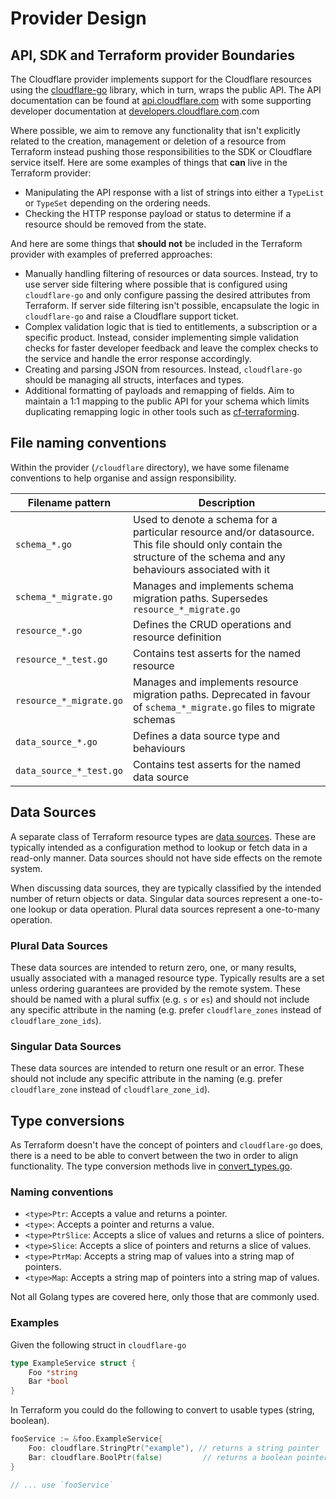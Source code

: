 # Provider Design

## API, SDK and Terraform provider Boundaries

The Cloudflare provider implements support for the Cloudflare resources using the [cloudflare-go] library, which in turn, wraps the public API. The API documentation can be found at [api.cloudflare.com] with some supporting developer documentation at [developers.cloudflare.com].com

Where possible, we aim to remove any functionality that isn't explicitly related to the creation, management or deletion of a resource from Terraform instead pushing those responsibilities to the SDK or Cloudflare service itself. Here are some examples of things that **can** live in the Terraform provider:

- Manipulating the API response with a list of strings into either a `TypeList` or `TypeSet` depending on the ordering needs.
- Checking the HTTP response payload or status to determine if a resource should be removed from the state.

And here are some things that **should not** be included in the Terraform provider with examples of preferred approaches:

- Manually handling filtering of resources or data sources. Instead, try to use server side filtering where possible that is configured using `cloudflare-go` and only configure passing the desired attributes from Terraform. If server side filtering isn't possible, encapsulate the logic in `cloudflare-go` and raise a Cloudflare support ticket.
- Complex validation logic that is tied to entitlements, a subscription or a specific product. Instead, consider implementing simple validation checks for faster developer feedback and leave the complex checks to the service and handle the error response accordingly.
- Creating and parsing JSON from resources. Instead, `cloudflare-go` should be managing all structs, interfaces and types.
- Additional formatting of payloads and remapping of fields. Aim to maintain a 1:1 mapping to the public API for your schema which limits duplicating remapping logic in other tools such as [cf-terraforming].

## File naming conventions

Within the provider (`/cloudflare` directory), we have some filename conventions to help organise and assign responsibility.

| Filename pattern        | Description |
|-------------------------|-------------|
| `schema_*.go`           | Used to denote a schema for a particular resource and/or datasource. This file should only contain the structure of the schema and any behaviours associated with it |
| `schema_*_migrate.go`   | Manages and implements schema migration paths. Supersedes `resource_*_migrate.go` |
| `resource_*.go`         | Defines the CRUD operations and resource definition |
| `resource_*_test.go`    | Contains test asserts for the named resource |
| `resource_*_migrate.go` | Manages and implements resource migration paths. Deprecated in favour of `schema_*_migrate.go` files to migrate schemas |
| `data_source_*.go`      | Defines a data source type and behaviours |
| `data_source_*_test.go` | Contains test asserts for the named data source |


## Data Sources

A separate class of Terraform resource types are [data sources](https://www.terraform.io/docs/language/data-sources/). These are typically intended as a configuration method to lookup or fetch data in a read-only manner. Data sources should not have side effects on the remote system.

When discussing data sources, they are typically classified by the intended number of return objects or data. Singular data sources represent a one-to-one lookup or data operation. Plural data sources represent a one-to-many operation.

### Plural Data Sources

These data sources are intended to return zero, one, or many results, usually associated with a managed resource type. Typically results are a set unless ordering guarantees are provided by the remote system. These should be named with a plural suffix (e.g. `s` or `es`) and should not include any specific attribute in the naming (e.g. prefer `cloudflare_zones` instead of `cloudflare_zone_ids`).

### Singular Data Sources

These data sources are intended to return one result or an error. These should not include any specific attribute in the naming (e.g. prefer `cloudflare_zone` instead of `cloudflare_zone_id`).

## Type conversions

As Terraform doesn't have the concept of pointers and `cloudflare-go` does, there is a need to be able to convert between the two in order to align functionality. The type conversion methods live in [convert_types.go][convert-types].

### Naming conventions

- `<type>Ptr`: Accepts a value and returns a pointer.
- `<type>`: Accepts a pointer and returns a value.
- `<type>PtrSlice`: Accepts a slice of values and returns a slice of pointers.
- `<type>Slice`: Accepts a slice of pointers and returns a slice of values.
- `<type>PtrMap`: Accepts a string map of values into a string map of pointers.
- `<type>Map`: Accepts a string map of pointers into a string map of values.

Not all Golang types are covered here, only those that are commonly used.

### Examples

Given the following struct in `cloudflare-go`

```go
type ExampleService struct {
    Foo *string
    Bar *bool
}
```

In Terraform you could do the following to convert to usable types (string, boolean).

```go
fooService := &foo.ExampleService{
    Foo: cloudflare.StringPtr("example"), // returns a string pointer
    Bar: cloudflare.BoolPtr(false)         // returns a boolean pointer
}

// ... use `fooService`
```

[cloudflare-go]: https://github.com/cloudflare/cloudflare-go
[api.cloudflare.com]: https://api.cloudflare.com
[developers.cloudflare.com]: https://developers.cloudflare.com
[cf-terraforming]: https://github.com/cloudflare/cf-terraforming
[convert-types]: https://github.com/cloudflare/cloudflare-go/blob/master/convert_types.go
